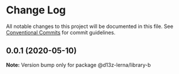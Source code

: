 # Change Log

All notable changes to this project will be documented in this file.
See [Conventional Commits](https://conventionalcommits.org) for commit guidelines.

## 0.0.1 (2020-05-10)

**Note:** Version bump only for package @d13z-lerna/library-b
